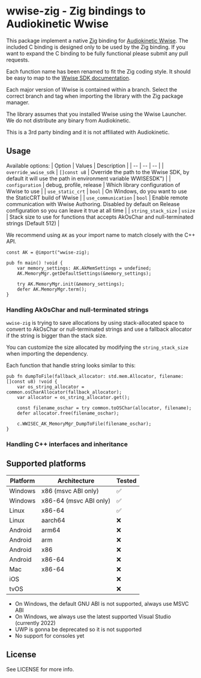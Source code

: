 # wwise-zig - Zig bindings to Audiokinetic Wwise

This package implement a native [Zig](https://ziglang.org/) binding for [Audiokinetic Wwise](https://www.audiokinetic.com/en/products/wwise). The included C binding is designed only to be used by the Zig binding. If you want to expand the C binding to be fully functional please submit any pull requests.

Each function name has been renamed to fit the Zig coding style. It should be easy to map to the [Wwise SDK documentation](https://www.audiokinetic.com/en/library/edge/?source=SDK&id=index.html).

Each major version of Wwise is contained within a branch. Select the correct branch and tag when importing the library with the Zig package manager.

The library assumes that you installed Wwise using the Wwise Launcher. We do not distribute any binary from Audiokinetic.

This is a 3rd party binding and it is not affiliated with Audiokinetic.

## Usage

Available options:
| Option | Values | Description |
| -- | -- | -- |
| `override_wwise_sdk` | `[]const u8` | Override the path to the Wwise SDK, by default it will use the path in environment variable WWISESDK") |
| `configuration` | debug, profile, release | Which library configuration of Wwise to use |
| `use_static_crt` | `bool` | On Windows, do you want to use the StaticCRT build of Wwise |
| `use_communication` | `bool` | Enable remote communication with Wwise Authoring. Disabled by default on Release configuration so you can leave it true at all time |
| `string_stack_size` | `usize` | Stack size to use for functions that accepts AkOsChar and null-terminated strings (Default 512) |

We recommend using `AK` as your import name to match closely with the C++ API.

```zig
const AK = @import("wwise-zig);

pub fn main() !void {
    var memory_settings: AK.AkMemSettings = undefined;
    AK.MemoryMgr.getDefaultSettings(&memory_settings);

    try AK.MemoryMgr.init(&memory_settings);
    defer AK.MemoryMgr.term();
}
```

### Handling AkOsChar and null-terminated strings

`wwise-zig` is trying to save allocations by using stack-allocated space to convert to AkOsChar or null-terminated strings and use a fallback allocator if the string is bigger than the stack size.

You can customize the size allocated by modifying the `string_stack_size` when importing the dependency.

Each function that handle string looks similar to this: 
```zig
pub fn dumpToFile(fallback_allocator: std.mem.Allocator, filename: []const u8) !void {
    var os_string_allocator = common.osCharAllocator(fallback_allocator);
    var allocator = os_string_allocator.get();

    const filename_oschar = try common.toOSChar(allocator, filename);
    defer allocator.free(filename_oschar);

    c.WWISEC_AK_MemoryMgr_DumpToFile(filename_oschar);
}
```

### Handling C++ interfaces and inheritance

## Supported platforms

| Platform | Architecture           |  Tested |
| --       | --                     | --      |
| Windows  | x86 (msvc ABI only)    | ✅      |
| Windows  | x86-64 (msvc ABI only) | ✅      |
| Linux    | x86-64                 | ✅      |
| Linux    | aarch64                | ❌      |
| Android  | arm64                  | ❌      |
| Android  | arm                    | ❌      |
| Android  | x86                    | ❌      |
| Android  | x86-64                 | ❌      |
| Mac      | x86-64                 | ❌      |
| iOS      |                        | ❌      |
| tvOS     |                        | ❌      |

- On Windows, the default GNU ABI is not supported, always use MSVC ABI
- On Windows, we always use the latest supported Visual Studio (currently 2022)
- UWP is gonna be deprecated so it is not supported
- No support for consoles yet

## License

See LICENSE for more info.